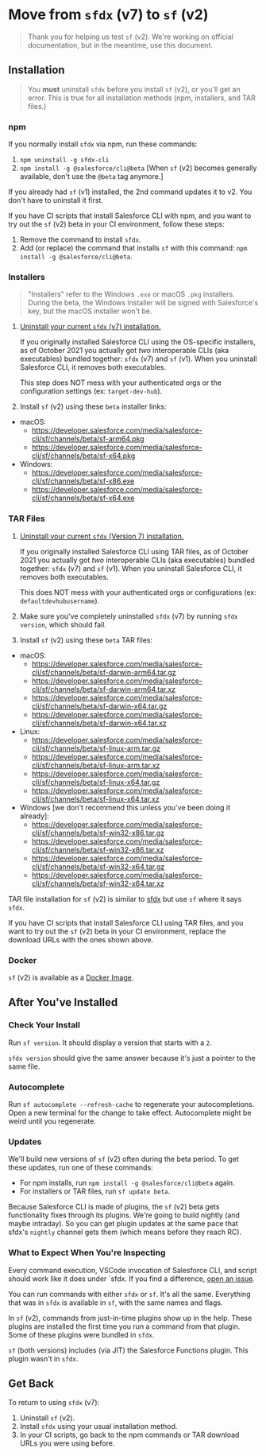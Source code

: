 # Move from `sfdx` (v7) to `sf` (v2)

> Thank you for helping us test `sf` (v2). We're working on official documentation, but in the meantime, use this document.

## Installation

> You **must** uninstall `sfdx` before you install `sf` (v2), or you'll get an error. This is true for all installation methods (npm, installers, and TAR files.)

### npm

If you normally install `sfdx` via npm, run these commands:

1. `npm uninstall -g sfdx-cli`
1. `npm install -g @salesforce/cli@beta` [When `sf` (v2) becomes generally available, don't use the `@beta` tag anymore.]

If you already had `sf` (v1) installed, the 2nd command updates it to v2. You don't have to uninstall it first.

If you have CI scripts that install Salesforce CLI with npm, and you want to try out the `sf` (v2) beta in your CI environment, follow these steps:

1. Remove the command to install `sfdx`.
2. Add (or replace) the command that installs `sf` with this command: `npm install -g @salesforce/cli@beta`.

### Installers

> "Installers" refer to the Windows `.exe` or macOS `.pkg` installers. During the beta, the Windows installer will be signed with Salesforce's key, but the macOS installer won't be.

1. [Uninstall your current `sfdx` (v7) installation.](https://developer.salesforce.com/docs/atlas.en-us.sfdx_setup.meta/sfdx_setup/sfdx_setup_uninstall.htm)

   If you originally installed Salesforce CLI using the OS-specific installers, as of October 2021 you actually got _two_ interoperable CLIs (aka executables) bundled together: `sfdx` (v7) and `sf` (v1). When you uninstall Salesforce CLI, it removes both executables.

   This step does NOT mess with your authenticated orgs or the configuration settings (ex: `target-dev-hub`).

1. Install `sf` (v2) using these `beta` installer links:

- macOS:
  - <https://developer.salesforce.com/media/salesforce-cli/sf/channels/beta/sf-arm64.pkg>
  - <https://developer.salesforce.com/media/salesforce-cli/sf/channels/beta/sf-x64.pkg>
- Windows:
  - <https://developer.salesforce.com/media/salesforce-cli/sf/channels/beta/sf-x86.exe>
  - <https://developer.salesforce.com/media/salesforce-cli/sf/channels/beta/sf-x64.exe>

### TAR Files

1. [Uninstall your current `sfdx` (Version 7) installation.](https://developer.salesforce.com/docs/atlas.en-us.sfdx_setup.meta/sfdx_setup/sfdx_setup_uninstall.htm)

   If you originally installed Salesforce CLI using TAR files, as of October 2021 you actually got _two_ interoperable CLIs (aka executables) bundled together: `sfdx` (v7) and `sf` (v1). When you uninstall Salesforce CLI, it removes both executables.

   This does NOT mess with your authenticated orgs or configurations (ex: `defaultdevhubusername`).

1. Make sure you've completely uninstalled `sfdx` (v7) by running `sfdx version`, which should fail.

1. Install `sf` (v2) using these `beta` TAR files:

- macOS:
  - <https://developer.salesforce.com/media/salesforce-cli/sf/channels/beta/sf-darwin-arm64.tar.gz>
  - <https://developer.salesforce.com/media/salesforce-cli/sf/channels/beta/sf-darwin-arm64.tar.xz>
  - <https://developer.salesforce.com/media/salesforce-cli/sf/channels/beta/sf-darwin-x64.tar.gz>
  - <https://developer.salesforce.com/media/salesforce-cli/sf/channels/beta/sf-darwin-x64.tar.xz>
- Linux:
  - <https://developer.salesforce.com/media/salesforce-cli/sf/channels/beta/sf-linux-arm.tar.gz>
  - <https://developer.salesforce.com/media/salesforce-cli/sf/channels/beta/sf-linux-arm.tar.xz>
  - <https://developer.salesforce.com/media/salesforce-cli/sf/channels/beta/sf-linux-x64.tar.gz>
  - <https://developer.salesforce.com/media/salesforce-cli/sf/channels/beta/sf-linux-x64.tar.xz>
- Windows [we don't recommend this unless you've been doing it already]:
  - <https://developer.salesforce.com/media/salesforce-cli/sf/channels/beta/sf-win32-x86.tar.gz>
  - <https://developer.salesforce.com/media/salesforce-cli/sf/channels/beta/sf-win32-x86.tar.xz>
  - <https://developer.salesforce.com/media/salesforce-cli/sf/channels/beta/sf-win32-x64.tar.gz>
  - <https://developer.salesforce.com/media/salesforce-cli/sf/channels/beta/sf-win32-x64.tar.xz>

TAR file installation for `sf` (v2) is similar to [sfdx](https://developer.salesforce.com/docs/atlas.en-us.sfdx_setup.meta/sfdx_setup/sfdx_setup_install_cli.htm) but use `sf` where it says `sfdx`.

If you have CI scripts that install Salesforce CLI using TAR files, and you want to try out the `sf` (v2) beta in your CI environment, replace the download URLs with the ones shown above.

### Docker

`sf` (v2) is available as a [Docker Image](https://hub.docker.com/r/salesforce/cli).

## After You've Installed

### Check Your Install

Run `sf version`. It should display a version that starts with a `2`.

`sfdx version` should give the same answer because it's just a pointer to the same file.

### Autocomplete

Run `sf autocomplete --refresh-cache` to regenerate your autocompletions. Open a new terminal for the change to take effect. Autocomplete might be weird until you regenerate.

### Updates

We'll build new versions of `sf` (v2) often during the beta period. To get these updates, run one of these commands:

- For npm installs, run `npm install -g @salesforce/cli@beta` again.
- For installers or TAR files, run `sf update beta`.

Because Salesforce CLI is made of plugins, the `sf` (v2) beta gets functionality fixes through its plugins. We're going to build nightly (and maybe intraday). So you can get plugin updates at the same pace that sfdx's `nightly` channel gets them (which means before they reach RC).

### What to Expect When You're Inspecting

Every command execution, VSCode invocation of Salesforce CLI, and script should work like it does under `sfdx. If you find a difference, [open an issue](https://github.com/forcedotcom/cli/issues).

You can run commands with either `sfdx` or `sf`. It's all the same. Everything that was in `sfdx` is available in `sf`, with the same names and flags.

In `sf` (v2), commands from just-in-time plugins show up in the help. These plugins are installed the first time you run a command from that plugin. Some of these plugins were bundled in `sfdx`.

`sf` (both versions) includes (via JIT) the Salesforce Functions plugin. This plugin wasn't in `sfdx`.

## Get Back

To return to using `sfdx` (v7):

1. Uninstall `sf` (v2).
2. Install `sfdx` using your usual installation method.
3. In your CI scripts, go back to the npm commands or TAR download URLs you were using before.
